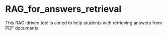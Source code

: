 # RAG_for_answers_retrieval
This RAG-driven tool is aimed to help students with retrieving answers from PDF documents
